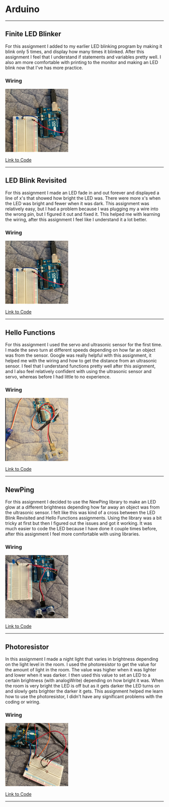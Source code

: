 # Arduino

---

## Finite LED Blinker

For this assignment I added to my earlier LED blinking program by making it blink only 5 times, and display how many times it blinked. After this assignment I feel that I understand if statements and variables pretty well. I also am more comfortable with printing to the monitor and making an LED blink now that I've has more practice.

### Wiring

<img src="Images/LEDBlinkWiring.png" alt="Wiring" width="200" height="200">

[Link to Code](https://create.arduino.cc/editor/jconkli07/8e330e15-7bb3-4027-ba97-ca31b3a4a79e/preview)

---

## LED Blink Revisited

For this assignment I made an LED fade in and out forever and displayed a line of x's that showed how bright the LED was. There were more x's when the LED was bright and fewer when it was dark. This assignment was relatively easy, but I had a problem because I was plugging my a wire into the wrong pin, but I figured it out and fixed it. This helped me with learning the wiring, after this assignment I feel like I understand it a lot better.

### Wiring

<img src="Images/LEDBlinkWiring.png" alt="Wiring" width="200" height="200">

[Link to Code](https://create.arduino.cc/editor/jconkli07/cfdf81ed-eb31-4a88-9bb6-84eef9101d40/preview)

---

## Hello Functions

For this assignment I used the servo and ultrasonic sensor for the first time. I made the sevo turn at different speeds depending on how far an object was from the sensor. Google was really helpful with this assignment, it helped me with the wiring and how to get the distance from an ultrasonic sensor. I feel that I understand functions pretty well after this asignment, and I also feel relatively confident with using the ultrasonic sensor and servo, whereas before I had little to no experience.

### Wiring

<img src="Images/HelloFunctionsWiring.png" alt="Wiring" width="200" height="200">

[Link to Code](https://create.arduino.cc/editor/jconkli07/2b9b169b-8c60-455b-9398-b49226155327/preview)

---

## NewPing

For this assignment I decided to use the NewPing library to make an LED glow at a different brightness depending how far away an object was from the ultrasonic sensor. I felt like this was kind of a cross between the LED Blink Revisited and Hello Functions assignments. Using the library was a bit tricky at first but then I figured out the issues and got it working. It was much easier to code the LED because I have done it couple times before, after this assignment I feel more comfortable with using libraries.

### Wiring

<img src="Images/NewPingWiring.png" alt="Wiring" width="200" height="200">

[Link to Code](https://create.arduino.cc/editor/jconkli07/fbee8283-010f-469d-9b91-15fe3b70f37e/preview)

---

## Photoresistor

In this assignment I made a night light that varies in brightness depending on the light level in the room. I used the photoresistor to get the value for the amount of light in the room. The value was higher when it was lighter and lower when it was darker. I then used this value to set an LED to a certain brightness (with analogWrite) depending on how bright it was. When the room is very bright the LED is off but as it gets darker the LED turns on and slowly gets brighter the darker it gets. This assignment helped me learn how to use the photoresistor, I didn't have any significant problems with the coding or wiring.

### Wiring

<img src="Images/PhotoresistorWiring.png" alt="Wiring" width="200" height="200">

[Link to Code](https://create.arduino.cc/editor/jconkli07/8f67dc60-b464-458e-a5aa-d12b335aa224/preview)

---
